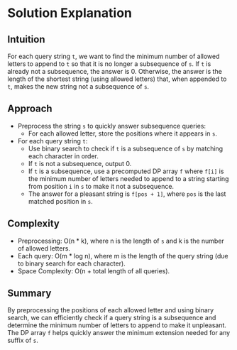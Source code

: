 # Solution Explanation

## Intuition
For each query string `t`, we want to find the minimum number of allowed letters to append to `t` so that it is no longer a subsequence of `s`. If `t` is already not a subsequence, the answer is 0. Otherwise, the answer is the length of the shortest string (using allowed letters) that, when appended to `t`, makes the new string not a subsequence of `s`.

## Approach
- Preprocess the string `s` to quickly answer subsequence queries:
  - For each allowed letter, store the positions where it appears in `s`.
- For each query string `t`:
  - Use binary search to check if `t` is a subsequence of `s` by matching each character in order.
  - If `t` is not a subsequence, output 0.
  - If `t` is a subsequence, use a precomputed DP array `f` where `f[i]` is the minimum number of letters needed to append to a string starting from position `i` in `s` to make it not a subsequence.
  - The answer for a pleasant string is `f[pos + 1]`, where `pos` is the last matched position in `s`.

## Complexity
- Preprocessing: O(n * k), where n is the length of `s` and k is the number of allowed letters.
- Each query: O(m * log n), where m is the length of the query string (due to binary search for each character).
- Space Complexity: O(n + total length of all queries).

## Summary
By preprocessing the positions of each allowed letter and using binary search, we can efficiently check if a query string is a subsequence and determine the minimum number of letters to append to make it unpleasant. The DP array `f` helps quickly answer the minimum extension needed for any suffix of `s`.
